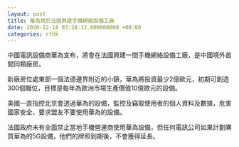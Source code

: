 ```yaml
---
layout: post
title: 華為將於法國興建手機網絡設備工廠
date: 2020-12-18 03:28:12.000000000 +08:00
categories: rthk
---
```


中國電訊設備商華為宣布，將會在法國興建一間手機網絡設備工廠，是中國境外首間同類廠房。

新廠房位處東部一個法德邊界附近的小鎮，華為將投資最少2億歐元，初期可創造300個職位，目標是每年為歐洲市場生產價值10億歐元的設備。

美國一直指控北京會透過華為的設備，監控及竊取使用者的個人資料及數據，危害國家安全，要求盟友不要使用華為的設備。

法國政府未有全面禁止當地手機營運商使用華為設備，但任何電訊公司如果計劃購買華為的5G設備，他們的牌照到期後，不會獲得延長。
